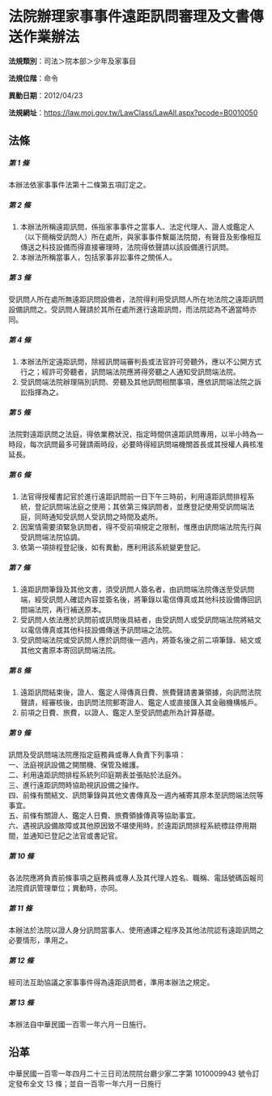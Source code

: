 # 法院辦理家事事件遠距訊問審理及文書傳送作業辦法




**法規類別**：司法＞院本部＞少年及家事目

**法規位階**：命令

**異動日期**：2012/04/23  

**法規網址**：https://law.moj.gov.tw/LawClass/LawAll.aspx?pcode=B0010050



## 法條
##### 第 1 條
本辦法依家事事件法第十二條第五項訂定之。

##### 第 2 條
1. 本辦法所稱遠距訊問，係指家事事件之當事人、法定代理人、證人或鑑定人（以下簡稱受訊問人）所在處所，與家事事件繫屬法院間，有聲音及影像相互傳送之科技設備而得直接審理時，法院得依聲請以該設備進行訊問。
1. 本辦法所稱當事人，包括家事非訟事件之關係人。

##### 第 3 條
受訊問人所在處所無遠距訊問設備者，法院得利用受訊問人所在地法院之遠距訊問設備訊問之。受訊問人聲請於其所在處所進行遠距訊問，而法院認為不適當時亦同。

##### 第 4 條
1. 本辦法所定遠距訊問，除經訊問端審判長或法官許可旁聽外，應以不公開方式行之；經許可旁聽者，訊問端法院應將得旁聽之人通知受訊問端法院。
1. 受訊問端法院辦理隔別訊問、旁聽及其他訊問相關事項，應依訊問端法院之訴訟指揮為之。

##### 第 5 條
法院對遠距訊問之法庭，得依業務狀況，指定時間供遠距訊問專用，以半小時為一時段，每次訊問最多可聲請兩時段，必要時得經訊問端機關首長或其授權人員核准延長。

##### 第 6 條
1. 法官得授權書記官於進行遠距訊問前一日下午三時前，利用遠距訊問排程系統，登記訊問端法庭之使用；其依第三條訊問者，並應登記使用受訊問端法庭，同時通知受訊問人受訊問之時間及處所。
1. 因案情需要須緊急訊問者，得不受前項規定之限制，惟應由訊問端法院先行與受訊問端法院協調。
1. 依第一項排程登記後，如有異動，應利用該系統變更登記。

##### 第 7 條
1. 遠距訊問筆錄及其他文書，須受訊問人簽名者，由訊問端法院傳送至受訊問端，經受訊問人確認內容並簽名後，將筆錄以電信傳真或其他科技設備傳回訊問端法院，再行補送原本。
1. 受訊問人依法應於訊問前或訊問後具結者，由受訊問人或受訊問端法院將結文以電信傳真或其他科技設備傳送予訊問端之法院。
1. 受訊問端法院或受訊問人應於訊問後一週內，將簽名後之前二項筆錄、結文或其他文書原本寄回訊問端法院。

##### 第 8 條
1. 遠距訊問結束後，證人、鑑定人得傳真日費、旅費聲請書兼領據，向訊問法院聲請，經審核後，由訊問法院郵寄證人、鑑定人或直接匯入其金融機構帳戶。
1. 前項之日費、旅費，以證人、鑑定人至受訊問處所為計算基礎。

##### 第 9 條
訊問及受訊問端法院應指定庭務員或專人負責下列事項：  
一、法庭視訊設備之開關機、保管及維護。  
二、利用遠距訊問排程系統列印庭期表並張貼於法庭外。  
三、進行遠距訊問時協助視訊設備之操作。  
四、前條有關結文、訊問筆錄與其他文書傳真及一週內補寄其原本至訊問端法院等事宜。  
五、前條有關證人、鑑定人日費、旅費領據傳真等協助事宜。  
六、遇視訊設備故障或其他原因致不堪使用時，於遠距訊問排程系統標註停用期間，並通知已登記之法官或書記官。

##### 第 10 條
各法院應將負責前條事項之庭務員或專人及其代理人姓名、職稱、電話號碼函報司法院資訊管理單位；異動時，亦同。

##### 第 11 條
本辦法於法院以證人身分訊問當事人、使用通譯之程序及其他法院認有遠距訊問之必要情形，準用之。

##### 第 12 條
經司法互助協議之家事事件得為遠距訊問者，準用本辦法之規定。

##### 第 13 條
本辦法自中華民國一百零一年六月一日施行。

## 沿革
中華民國一百零一年四月二十三日司法院院台廳少家二字第 1010009943 號令訂定發布全文 13 條；並自一百零一年六月一日施行
